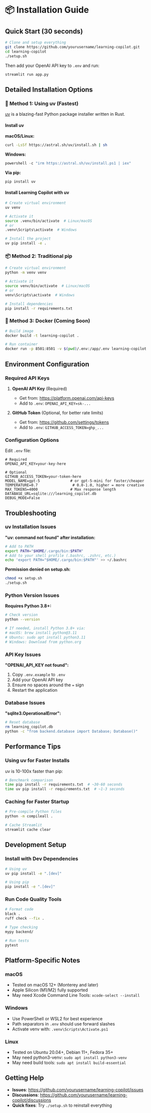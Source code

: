 # 📦 Installation Guide

## Quick Start (30 seconds)

```bash
# Clone and setup everything
git clone https://github.com/yourusername/learning-copilot.git
cd learning-copilot
./setup.sh
```

Then add your OpenAI API key to `.env` and run:
```bash
streamlit run app.py
```

## Detailed Installation Options

### 🚀 Method 1: Using uv (Fastest)

[uv](https://github.com/astral-sh/uv) is a blazing-fast Python package installer written in Rust.

#### Install uv

**macOS/Linux:**
```bash
curl -LsSf https://astral.sh/uv/install.sh | sh
```

**Windows:**
```powershell
powershell -c "irm https://astral.sh/uv/install.ps1 | iex"
```

**Via pip:**
```bash
pip install uv
```

#### Install Learning Copilot with uv

```bash
# Create virtual environment
uv venv

# Activate it
source .venv/bin/activate  # Linux/macOS
# or
.venv\Scripts\activate  # Windows

# Install the project
uv pip install -e .
```

### 📦 Method 2: Traditional pip

```bash
# Create virtual environment
python -m venv venv

# Activate it
source venv/bin/activate  # Linux/macOS
# or
venv\Scripts\activate  # Windows

# Install dependencies
pip install -r requirements.txt
```

### 🐳 Method 3: Docker (Coming Soon)

```bash
# Build image
docker build -t learning-copilot .

# Run container
docker run -p 8501:8501 -v $(pwd)/.env:/app/.env learning-copilot
```

## Environment Configuration

### Required API Keys

1. **OpenAI API Key** (Required)
   - Get from: https://platform.openai.com/api-keys
   - Add to `.env`: `OPENAI_API_KEY=sk-...`

2. **GitHub Token** (Optional, for better rate limits)
   - Get from: https://github.com/settings/tokens
   - Add to `.env`: `GITHUB_ACCESS_TOKEN=ghp_...`

### Configuration Options

Edit `.env` file:

```env
# Required
OPENAI_API_KEY=your-key-here

# Optional
GITHUB_ACCESS_TOKEN=your-token-here
MODEL_NAME=gpt-5              # or gpt-5-mini for faster/cheaper
TEMPERATURE=0.7                # 0.0-1.0, higher = more creative
MAX_TOKENS=4000               # Max response length
DATABASE_URL=sqlite:///learning_copilot.db
DEBUG_MODE=False
```

## Troubleshooting

### uv Installation Issues

**"uv: command not found" after installation:**
```bash
# Add to PATH
export PATH="$HOME/.cargo/bin:$PATH"
# Add to your shell profile (.bashrc, .zshrc, etc.)
echo 'export PATH="$HOME/.cargo/bin:$PATH"' >> ~/.bashrc
```

**Permission denied on setup.sh:**
```bash
chmod +x setup.sh
./setup.sh
```

### Python Version Issues

**Requires Python 3.8+:**
```bash
# Check version
python --version

# If needed, install Python 3.8+ via:
# macOS: brew install python@3.11
# Ubuntu: sudo apt install python3.11
# Windows: Download from python.org
```

### API Key Issues

**"OPENAI_API_KEY not found":**
1. Copy `.env.example` to `.env`
2. Add your OpenAI API key
3. Ensure no spaces around the `=` sign
4. Restart the application

### Database Issues

**"sqlite3.OperationalError":**
```bash
# Reset database
rm learning_copilot.db
python -c "from backend.database import Database; Database()"
```

## Performance Tips

### Using uv for Faster Installs

uv is 10-100x faster than pip:

```bash
# Benchmark comparison
time pip install -r requirements.txt  # ~30-60 seconds
time uv pip install -r requirements.txt  # ~1-3 seconds
```

### Caching for Faster Startup

```bash
# Pre-compile Python files
python -m compileall .

# Cache Streamlit
streamlit cache clear
```

## Development Setup

### Install with Dev Dependencies

```bash
# Using uv
uv pip install -e ".[dev]"

# Using pip
pip install -e ".[dev]"
```

### Run Code Quality Tools

```bash
# Format code
black .
ruff check --fix .

# Type checking
mypy backend/

# Run tests
pytest
```

## Platform-Specific Notes

### macOS

- Tested on macOS 12+ (Monterey and later)
- Apple Silicon (M1/M2) fully supported
- May need Xcode Command Line Tools: `xcode-select --install`

### Windows

- Use PowerShell or WSL2 for best experience
- Path separators in `.env` should use forward slashes
- Activate venv with: `.venv\Scripts\Activate.ps1`

### Linux

- Tested on Ubuntu 20.04+, Debian 11+, Fedora 35+
- May need python3-venv: `sudo apt install python3-venv`
- May need build tools: `sudo apt install build-essential`

## Getting Help

- **Issues**: https://github.com/yourusername/learning-copilot/issues
- **Discussions**: https://github.com/yourusername/learning-copilot/discussions
- **Quick fixes**: Try `./setup.sh` to reinstall everything